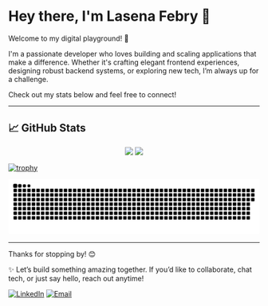# Hey there, I'm Lasena Febry 👋

Welcome to my digital playground! 🚀

I'm a passionate developer who loves building and scaling applications that make a difference. Whether it's crafting elegant frontend experiences, designing robust backend systems, or exploring new tech, I’m always up for a challenge.

Check out my stats below and feel free to connect!

---

## 📈 GitHub Stats

<p align="center">
  <img src="https://github-readme-stats.vercel.app/api?username=Senrism&show_icons=true&theme=tokyonight&hide=issues&count_private=true" height="165" />
  <img src="https://github-readme-stats.vercel.app/api/top-langs/?username=Senrism&layout=compact&theme=tokyonight" height="165" />
</p>

[![trophy](https://github-profile-trophy.vercel.app/?username=Senrism&theme=tokyonight&no-frame=true)](https://github.com/ryo-ma/github-profile-trophy)


<p align="center">
  <img src="https://github.com/Senrism/Senrism/blob/main/dist/github-contribution-grid-snake.svg" alt="snake animation" />
</p>

---

Thanks for stopping by! 😊

✨ Let’s build something amazing together. If you’d like to collaborate, chat tech, or just say hello, reach out anytime!

[![LinkedIn](https://img.shields.io/badge/LinkedIn-blue?logo=linkedin&logoColor=white)](https://linkedin.com/in/febry-lasena-darmawan) 
[![Email](https://img.shields.io/badge/Email-D14836?logo=gmail&logoColor=white)](mailto:lasenafebry@email.com)
